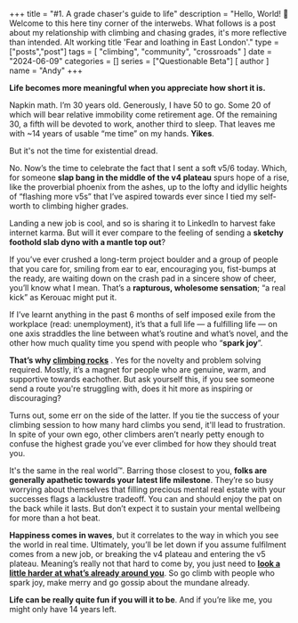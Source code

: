 +++
title = "#1. A grade chaser's guide to life"
description = "Hello, World! 🐢 Welcome to this here tiny corner of the interwebs. What follows is a post about my relationship with climbing and chasing grades, it's more reflective than intended. Alt working title 'Fear and loathing in East London'."
type = ["posts","post"]
tags = [
    "climbing",
    "community",
    "crossroads"
]
date = "2024-06-09"
categories = []
series = ["Questionable Beta"]
[ author ]
  name = "Andy"
+++

**Life becomes more meaningful when you appreciate how short it is.**

Napkin math. I’m 30 years old. Generously, I have 50 to go. Some 20 of which will bear relative immobility come retirement age. Of the remaining 30, a fifth will be devoted to work, another third to sleep. That leaves me with ~14 years of usable “me time” on my hands. **Yikes**. 

But it's not the time for existential dread. 

No. Now’s the time to celebrate the fact that I sent a soft v5/6 today. Which, for someone **slap bang in the middle of the v4 plateau** spurs hope of a rise, like the proverbial phoenix from the ashes, up to the lofty and idyllic heights of “flashing more v5s” that I’ve aspired towards ever since I tied my self-worth to climbing higher grades. 

Landing a new job is cool, and so is sharing it to LinkedIn to harvest fake internet karma. But will it ever compare to the feeling of sending a **sketchy foothold slab dyno with a mantle top out**? 

If you’ve ever crushed a long-term project boulder and a group of people that you care for, smiling from ear to ear, encouraging you, fist-bumps at the ready, are waiting down on the crash pad in a sincere show of cheer, you’ll know what I mean. That’s a **rapturous, wholesome sensation**; “a real kick” as Kerouac might put it. 

If I’ve learnt anything in the past 6 months of self imposed exile from the workplace (read: unemployment), it’s that a full life — a fulfilling life — on one axis straddles the line between what’s routine and what’s novel, and the other how much quality time you spend with people who “**spark joy**”. 

**That’s why [climbing rocks](https://www.youtube.com/watch?v=SYfHtlsbQsE)** . Yes for the novelty and problem solving required. Mostly, it’s a magnet for people who are genuine, warm, and supportive towards eachother. But ask yourself this, if you see someone send a route you're struggling with, does it hit more as inspiring or discouraging? 

Turns out, some err on the side of the latter. If you tie the success of your climbing session to how many hard climbs you send, it'll lead to frustration. In spite of your own ego, other climbers aren’t nearly petty enough to confuse the highest grade you’ve ever climbed for how they should treat you. 

It's the same in the real world™. Barring those closest to you, **folks are generally apathetic towards your latest life milestone**. They’re so busy worrying about themselves that filling precious mental real estate with your successes flags a lacklustre tradeoff. You can and should enjoy the pat on the back while it lasts. But don’t expect it to sustain your mental wellbeing for more than a hot beat. 

**Happiness comes in waves**, but it correlates to the way in which you see the world in real time. Ultimately, you’ll be let down if you assume fulfilment comes from a new job, or breaking the v4 plateau and entering the v5 plateau. Meaning’s really not that hard to come by, you just need to **[look a little harder at what’s already around you](https://www.youtube.com/watch?v=vsYBtfQ3QDo)**. So go climb with people who spark joy, make merry and go gossip about the mundane already. 

**Life can be really quite fun if you will it to be**. And if you’re like me, you might only have 14 years left. 
